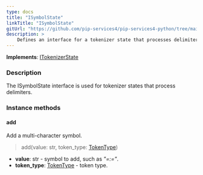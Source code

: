 ```yaml
---
type: docs
title: "ISymbolState"
linkTitle: "ISymbolState"
gitUrl: "https://github.com/pip-services4/pip-services4-python/tree/main/pip-services4-expressions-python"
description: > 
    Defines an interface for a tokenizer state that processes delimiters.
---
```


**Implements**: [ITokenizerState](../itokenizer_state)

### Description

The ISymbolState interface is used for tokenizer states that process delimiters.

### Instance methods

#### add
Add a multi-character symbol.

> add(value: str, token_type: [TokenType](../token_type))

- **value**: str - symbol to add, such as *"=:="*.
- **token_type**: [TokenType](../token_type) - token type.

